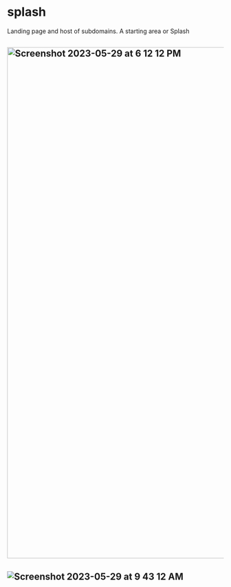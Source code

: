 # splash
Landing page and host of subdomains. A starting area or Splash
## <img width="1187" alt="Screenshot 2023-05-29 at 6 12 12 PM" src="https://github.com/sudo-self/splash/assets/119916323/5e0d9b6f-fe9c-44e4-9863-88cd843810a3">
## ![Screenshot 2023-05-29 at 9 43 12 AM](https://github.com/sudo-self/splash/assets/119916323/4657b816-4ccb-42e9-b4fa-e0562ac91085)


